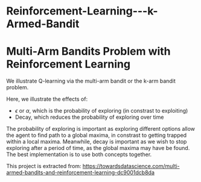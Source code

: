 # Reinforcement-Learning---k-Armed-Bandit

# Multi-Arm Bandits Problem with Reinforcement Learning

We illustrate Q-learning via the multi-arm bandit or the k-arm bandit problem.

Here, we illustrate the effects of:
- $\epsilon$ or $\alpha$, which is the probability of exploring (in constrast to exploiting)
- Decay, which reduces the probability of exploring over time

The probability of exploring is important as exploring different options allow the agent to find path to a global maxima, in constrast to getting trapped within a local maxima. Meanwhile, decay is important as we wish to stop exploring after a period of time, as the global maxima may have be found. The best implementation is to use both concepts together.

This project is extracted from:
https://towardsdatascience.com/multi-armed-bandits-and-reinforcement-learning-dc9001dcb8da
